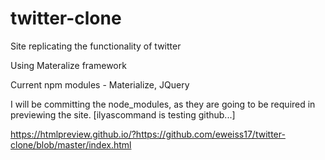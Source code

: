 # twitter-clone
Site replicating the functionality of twitter

Using Materalize framework

Current npm modules - Materialize, JQuery

I will be committing the node_modules, as they are going to be required in previewing the site. [ilyascommand is testing github...]

https://htmlpreview.github.io/?https://github.com/eweiss17/twitter-clone/blob/master/index.html
